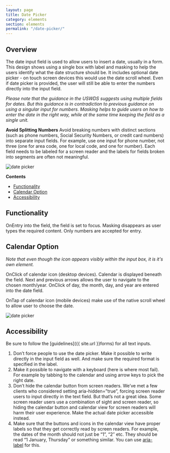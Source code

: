 ```yaml
---
layout: page
title: Date Picker
category: elements
section: elements
permalink: "/date-picker/"
---
```


## Overview
The date input field is used to allow users to insert a date, usually in a form. This design shows using a single box with label and masking to help the users identify what the date structure should be. It includes optional date picker - on touch screen devices this would use the date scroll wheel. Even if date picker is provided, the user will still be able to enter the numbers directly into the input field.

*Please note that the guidance in the USWDS suggests using multiple fields for dates. But this guidance is in contradiction to previous guidance on using a singular input for numbers. Masking helps to guide users on how to enter the date in the right way, while at the same time keeping the field as a single unit.*

**Avoid Splitting Numbers**
Avoid breaking numbers with distinct sections (such as phone numbers, Social Security Numbers, or credit card numbers) into separate input fields. For example, use one input for phone number, not three (one for area code, one for local code, and one for number). Each field needs to be labeled for a screen reader and the labels for fields broken into segments are often not meaningful.


![date picker](../assets/img/forms/date_picker.png "Date Picker")

**Contents**
- [Functionality](#functionality)
- [Calendar Option](#calendar)
- [Accessibility](#accessibility)

<a name="functionality"></a>
## Functionality
OnEntry into the field, the field is set to focus. Masking disappears as user types the required content. Only numbers are accepted for entry.

<a name="calendar"></a>
## Calendar Option
*Note that even though the icon appears visibly within the input box, it is it's own element.*

OnClick of calendar icon (desktop devices). Calendar is displayed beneath the field. Next and previous arrows allows the user to navigate to the chosen month/year. OnClick of day, the month, day, and year are entered into the date field.

OnTap of calendar icon (mobile devices) make use of the native scroll wheel to allow user to choose the date.

![date picker](../assets/img/forms/date_wheel.png "Date Picker")

<a name="accessibility"></a>
## Accessibility
Be sure to follow the [guidelines]({{ site.url }}forms) for all text inputs.

1. Don’t force people to use the date picker. Make it possible to write directly in the input field as well. And make sure the required format is specified in the label.
2. Make it possible to navigate with a keyboard (here is where most fail). For example by tabbing to the calendar and using arrow keys to pick the right date.
3. Don’t hide the calendar button from screen readers. We’ve met a few clients who considered setting aria-hidden=”true”, forcing screen reader users to input directly in the text field. But that’s not a great idea. Some screen reader users use a combination of sight and screen reader, so hiding the calendar button and calendar view for screen readers will harm their user experience. Make the actual date picker accessible instead.
4. Make sure that the buttons and icons in the calendar view have proper labels so that they get correctly read by screen readers. For example, the dates of the month should not just be “1”, “2″ etc. They should be read “1 January, Thursday” or something similar. You can use [aria-label](https://developer.mozilla.org/en-US/docs/Web/Accessibility/ARIA/ARIA_Techniques/Using_the_aria-label_attribute) for this.

